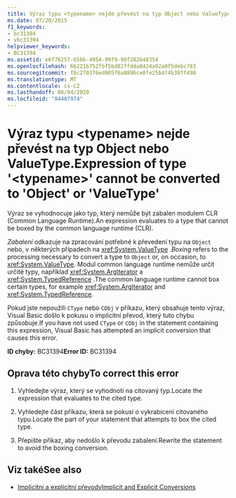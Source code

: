 ```yaml
---
title: Výraz typu <typename> nejde převést na typ Object nebo ValueType.
ms.date: 07/20/2015
f1_keywords:
- bc31394
- vbc31394
helpviewer_keywords:
- BC31394
ms.assetid: e6f76257-65bb-4954-99f9-90f282648354
ms.openlocfilehash: 66221b752fbf5bd82ffdda8424a92a0f5debc783
ms.sourcegitcommit: f8c270376ed905f6a8896ce0fe25b4f4b38ff498
ms.translationtype: MT
ms.contentlocale: cs-CZ
ms.lasthandoff: 06/04/2020
ms.locfileid: "84407974"
---
```

# <a name="expression-of-type-typename-cannot-be-converted-to-object-or-valuetype"></a><span data-ttu-id="2714e-102">Výraz typu \<typename> nejde převést na typ Object nebo ValueType.</span><span class="sxs-lookup"><span data-stu-id="2714e-102">Expression of type '\<typename>' cannot be converted to 'Object' or 'ValueType'</span></span>
<span data-ttu-id="2714e-103">Výraz se vyhodnocuje jako typ, který nemůže být zabalen modulem CLR (Common Language Runtime).</span><span class="sxs-lookup"><span data-stu-id="2714e-103">An expression evaluates to a type that cannot be boxed by the common language runtime (CLR).</span></span>  
  
 <span data-ttu-id="2714e-104">*Zabalení* odkazuje na zpracování potřebné k převedení typu na `Object` nebo, v některých případech na <xref:System.ValueType> .</span><span class="sxs-lookup"><span data-stu-id="2714e-104">*Boxing* refers to the processing necessary to convert a type to `Object` or, on occasion, to <xref:System.ValueType>.</span></span> <span data-ttu-id="2714e-105">Modul common language runtime nemůže určit určité typy, například <xref:System.ArgIterator> a <xref:System.TypedReference> .</span><span class="sxs-lookup"><span data-stu-id="2714e-105">The common language runtime cannot box certain types, for example <xref:System.ArgIterator> and <xref:System.TypedReference>.</span></span>  
  
 <span data-ttu-id="2714e-106">Pokud jste nepoužili `CType` nebo `CObj` v příkazu, který obsahuje tento výraz, Visual Basic došlo k pokusu o implicitní převod, který tuto chybu způsobuje.</span><span class="sxs-lookup"><span data-stu-id="2714e-106">If you have not used `CType` or `CObj` in the statement containing this expression, Visual Basic has attempted an implicit conversion that causes this error.</span></span>  
  
 <span data-ttu-id="2714e-107">**ID chyby:** BC31394</span><span class="sxs-lookup"><span data-stu-id="2714e-107">**Error ID:** BC31394</span></span>  
  
## <a name="to-correct-this-error"></a><span data-ttu-id="2714e-108">Oprava této chyby</span><span class="sxs-lookup"><span data-stu-id="2714e-108">To correct this error</span></span>  
  
1. <span data-ttu-id="2714e-109">Vyhledejte výraz, který se vyhodnotí na citovaný typ.</span><span class="sxs-lookup"><span data-stu-id="2714e-109">Locate the expression that evaluates to the cited type.</span></span>  
  
2. <span data-ttu-id="2714e-110">Vyhledejte část příkazu, která se pokusí o vykrabicení citovaného typu.</span><span class="sxs-lookup"><span data-stu-id="2714e-110">Locate the part of your statement that attempts to box the cited type.</span></span>  
  
3. <span data-ttu-id="2714e-111">Přepište příkaz, aby nedošlo k převodu zabalení.</span><span class="sxs-lookup"><span data-stu-id="2714e-111">Rewrite the statement to avoid the boxing conversion.</span></span>  
  
## <a name="see-also"></a><span data-ttu-id="2714e-112">Viz také</span><span class="sxs-lookup"><span data-stu-id="2714e-112">See also</span></span>

- [<span data-ttu-id="2714e-113">Implicitní a explicitní převody</span><span class="sxs-lookup"><span data-stu-id="2714e-113">Implicit and Explicit Conversions</span></span>](../programming-guide/language-features/data-types/implicit-and-explicit-conversions.md)
